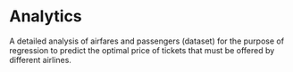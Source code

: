 # Analytics

A detailed analysis of airfares and passengers (dataset) for the purpose of regression to predict the optimal price of tickets that must be offered by different airlines.

